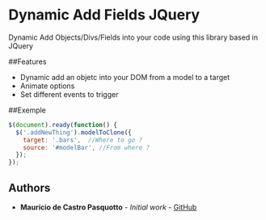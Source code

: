 # Dynamic Add Fields JQuery
Dynamic Add Objects/Divs/Fields into your code using this library based in JQuery

##Features
 * Dynamic add an objetc into your DOM from a model to a target
 * Animate options
 * Set different events to trigger
 
##Exemple
```javascript
$(document).ready(function() {
  $('.addNewThing').modelToClone({
    target: '.bars',  //Where to go ?
    source: '#modelBar', //From where ?
  });
});
```
 
## Authors
* **Maurício de Castro Pasquotto** - *Initial work* - [GitHub](https://github.com/maupasquotto)
